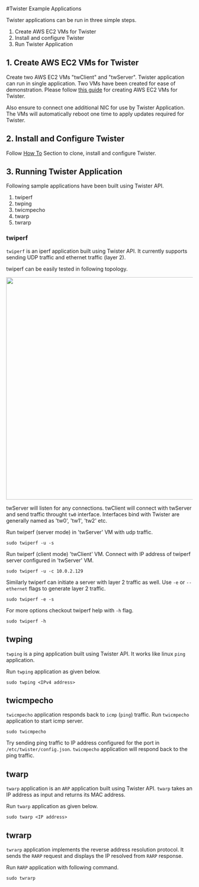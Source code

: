 #Twister Example Applications



Twister applications can be run in three simple steps.


1. Create AWS EC2 VMs for Twister
2. Install and configure Twister
3. Run Twister Application


## 1. Create AWS EC2 VMs for Twister

Create two AWS EC2 VMs "twClient" and "twServer". Twister application can run in single application. Two VMs have been created for ease of demonstration. Please follow [this guide](/documentation/Twister_AWS.md) for creating AWS EC2 VMs for Twister.

Also ensure to connect one additional NIC for use by Twister Application. The VMs will automatically reboot one time to apply updates required for Twister.

## 2. Install and Configure Twister

Follow [How To](https://github.com/twister2016/twister#how-to) Section to clone, install and configure Twister.

## 3. Running Twister Application

Following sample applications have been built using Twister API.

1. twiperf
2. twping
3. twicmpecho
4. twarp
5. twrarp

### twiperf

`twiperf` is an iperf application built using Twister API. It currently supports sending UDP traffic and ethernet traffic (layer 2).

twiperf can be easily tested in following topology.


<div align="center">
<img src="https://cloud.githubusercontent.com/assets/3003907/16301701/3ccce512-3960-11e6-9ae7-f1b7411b3854.png" width="600">
</div>


twServer will listen for any connections. twClient will connect with twServer and send traffic throught `tw0` interface. Interfaces bind with Twister are generally named as 'tw0', 'tw1', 'tw2' etc.

Run twiperf (server mode) in 'twServer' VM  with udp traffic.
```
sudo twiperf -u -s
```
Run twiperf (client mode) 'twClient' VM. Connect with IP address of twiperf server configured in 'twServer' VM.
```
sudo twiperf -u -c 10.0.2.129
```

Similarly twiperf can initiate a server with layer 2 traffic as well. Use `-e` or `--ethernet` flags to generate layer 2 traffic.

```
sudo twiperf -e -s
```

For more options checkout twiperf help with `-h` flag.

```
sudo twiperf -h
```
## twping
`twping` is a ping application built using Twister API. It works like linux `ping` application.

Run `twping` application as given below.
```
sudo twping <IPv4 address>
```

## twicmpecho
`twicmpecho` application responds back to `icmp` (`ping`) traffic. Run `twicmpecho` application to start icmp server.
```
sudo twicmpecho
```

Try sending ping traffic to IP address configured for the port in `/etc/twister/config.json`. `twicmpecho` application will respond back to the ping traffic.

## twarp
`twarp` application is an `ARP` application built using Twister API. `twarp` takes an IP address as input and returns its MAC address.

Run `twarp` application as given below.
```
sudo twarp <IP address>
```

## twrarp
`twrarp` application implements the reverse address resolution protocol. It sends the `RARP` request and displays the IP resolved from `RARP` response.

Run `RARP` application  with following command.
```
sudo twrarp
```
